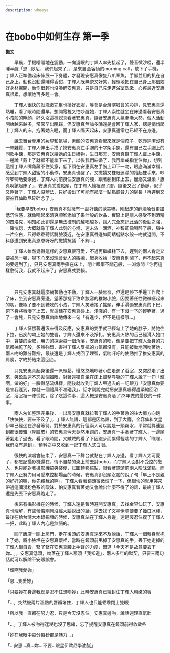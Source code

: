 ```yaml
---
description: wheeya
---
```


# 在bobo中如何生存 第一季

**搬文**

&#x20;

　　早晨，手機嗡嗡地在震動，一向淺眠的丁輝人率先接起了，聲音微沙啞，還半睡半醒「恩…歐尼，我們起來了」，是來自金容仙的morning call，放下了手機，丁輝人正準備起床伸展一下身體，才發現安惠真像隻八爪章魚，手腳並用的扒在自己身上，動也沒動還睡得香甜，丁輝人既無奈又好笑，輕輕地把在自己身上那個姣好身材挪開，動作很輕也沒喚醒安惠真，只是自己先走進浴室洗漱，心疼最近安惠真很累，想讓她再多睡一會。

&#x20;

　　丁輝人很快的就洗漱完畢也換好衣服，等會是台灣演唱會的彩排，見安惠真還熟睡，看了眼時間還早，想開電視又怕吵醒她，丁輝人索性就坐在床邊看著安惠真小孩般的睡顏，好久沒這樣認真看著安惠真，隨著安惠真人氣漸漸大勢，個人活動開始越來越多，常常早出晚歸，但安惠真無論多晚還是會回丁輝人家，總是悄悄爬上丁輝人的床，抱著她入睡，而丁輝人隔天起床，安惠真通常也已經不在身邊。

&#x20;

　　蛻去舞台專用的妝容和氣場，素顏的安惠真看起來就是個孩子，乾淨純潔沒有一絲雜質，丁輝人伸出手摸了摸安惠真左手腕的十字架手鍊，還有自己左手腕上的同款手鍊，那是安惠真送給她的生日禮物，生日那天，安惠真幫丁輝人戴上手鍊，一邊說「戴上了就都不能拿下來了，以後我們結婚了，我再拿戒指套住你」，想到這裡丁輝人嘴角藏不住笑意，低下頭在安惠真左手腕上印下一吻，眼底滿滿幸福，感受到丁輝人甜蜜的小動作，安惠真也醒了，又撒嬌又雙眼迷濛的抬起雙手來，哼哼唧唧地要索抱，丁輝人向前攬住安惠真的腰，跟著躺到床上去，寵溺又溫柔「惠真啊該起床了」，安惠真乖乖點頭，在丁輝人懷裡蹭了蹭，隨後又沒了動靜，似乎又睡著了，丁輝人沒辦法，只好搬出了可能有那麼一點點威脅力的隊長「再遲到又要被容仙歐尼碎碎念了」。

&#x20;

　　「我要早安bobo」安惠真本就擁有一副好聽的歐美嗓，剛起床的醇酒嗓音更加低沉性感，就像喝起來清爽順喉添加了果汁般的飲品，實際上是讓人感受不到酒精的四洛克，明知如此卻還是無法控制的越喝越多，讓人完全忘記此酒的後勁之強，一陣恍惚，大概就像丁輝人此刻的心境，還未沾一滴酒，神智卻像喝醉了般，腦中一片空白，只得乖乖聽話將臉湊近，在安惠真唇邊如同蜻蜓點水般一吻就退開，不料卻遭到安惠真恩恩呀呀的撒嬌抗議「不夠…」

&#x20;

　　丁輝人雖然覺得這樣的安惠真很可愛，不過再繼續耗下去，遲到的兩人肯定又要被念一頓，狠下心來沒理會愛人的撒嬌，起身收拾「安惠真別鬧了，再不起來真的要遲到了」，只見安惠真兩手攤在床上，閉上眼事不關己般，一派悠閒「你再這樣敷衍我，我就不起床了」安惠真式耍賴。

&#x20;

　　

　　只見安惠真就這麼躺著動也不動，丁輝人一臉無奈，但還是停下手邊工作爬上了床，坐到安惠真旁邊，望著那褪下致命妝容的稚嫩小臉，因耍著任性微微噘起來的嘴，像極了要不到糖吃的小孩，丁輝人笑著搖了搖頭，伸手滑過安惠真的下巴，俯下身將唇湊了上去，就這樣在安惠真唇上，淺淺的、有一下沒一下的輕啄著，過了一會兒，只見安惠真幽幽地傳來一句「有進步，但不是這樣哦…」

&#x20;

　　丁輝人怔愣著還沒來得及反應，安惠真的雙手就已經勾上了她的脖子，將她往下拉，迅疾的吻上她的雙唇，丁輝人還來不及掙扎，安惠真火熱的舌已經滑入她口中，貪婪的索取，用力的探索每一個角落，安惠真的吻，像是要把丁輝人全身的力氣都抽乾了般，炙熱強烈，害得丁輝人反抗的力氣都沒有，只能被動地回吻著她，兩人吻的難分難捨，最後還是丁輝人找回了理智，氣喘吁吁的使勁推了推安惠真的肩膀，才終於結束這回合。

&#x20;

　　只見安惠真起身後還一派輕鬆，慢悠悠地哼著小曲走進了浴室，又突然走了出來，笑盈盈還不忘拋個媚眼，對著還獨自坐在床上調整呼吸的丁輝人說了一句「輝啊，做的好」一臉得瑟流氓樣，隨後就收到丁輝人甩過去的一記眼刀「安惠真你要是害我遲到，你就一個禮拜不准碰我」，話才剛說完就把安惠真嚇得趕緊縮回浴室，浴室裡一陣慌忙，除了吃這件事，這大概是安惠真活了23年做的最快的一件事。

&#x20;

　　兩人匆忙整理完畢後，一出房安惠真就拉著丁輝人的手著急的往大廳方向跑「快快快，要來不及了」，丁輝人無語，這都是因為誰，到了大廳，金容仙和文星伊早已經坐在沙發等待，對於安惠真的行徑兩人可以說是一頭霧水，平常就算連遲到都很優雅（厚臉皮）的安惠真今天竟然用跑的，安惠真一手牽著丁輝人，一邊順著氣走了過去，看了眼時間，又賊賊的看了下因跑步而累得輕喘的丁輝人「嘿嘿，我們沒有遲到」，預料之中又收到一記丁輝人式白眼。

&#x20;

　　很快的演唱會結束了，安惠真一下舞台就黏在丁輝人身邊，看丁輝人太可愛了，都忘記攝影機還在，情不自禁的湊上前去討bobo，而丁輝人面對不受控的戀人，也只能對著攝影機搞笑裝傻，試圖轉移焦點，眼看著鏡頭前兩人曖昧滿點，而丁輝人正努力用可愛來控制場面的時候，安惠真卻沒頭沒腦的說了句「早上不是親的好好的嗎，你先親我的啊」，丁輝人看著鏡頭微微慌了一下，但很快的就用笑來帶過這瀰漫粉色系的曖昧，怕安惠真看著她又會說出什麼不得了的話，最終丁輝人還是先丟下安惠真跑走了。

&#x20;

　　後來有攝影機在的時候，丁輝人還是暫時避開安惠真，去找金容仙玩了，安惠真也理解，有些懊悔剛剛沒經大腦說出的話，還去找了文星伊順便要了幾口冰棒，最後在給台灣木木錄視頻的時候，安惠真站在丁輝人身邊，還是沒忍住摸了丁輝人一把，此時丁輝人內心是無語的。

&#x20;

　　回了飯店一關上房門，走在後頭的安惠真還來不及說話，丁輝人一個轉身就抱上了她，將小臉埋在安惠真懷裡，當時在鏡頭前甩掉了安惠真的手，丟下她走掉的丁輝人很自責，緊了緊在安惠真腰上手臂的力度，悶道「今天不是故意要丟下妳…」，安惠真低頭，吻落在丁輝人額頭「我知道」，兩人多年的默契，只要三兩句話就可以解除不安跟誤會。

&#x20;

「輝啊我愛妳」

&#x20;

「恩…我愛妳」

&#x20;

「只要妳在身邊我總是忍不住想吻妳」此時安惠真已經封住丁輝人粉嫩的唇

&#x20;

「…」突然被兩片溫熱的唇瓣堵住，丁輝人也只能乖乖閉上雙眼

&#x20;

「所以我一直都在努力忍，只是今天沒忍住」安惠真邊吻，說話還理直氣壯

&#x20;

「…」丁輝人被吻得迷糊也沒了思緒，忘了提醒安惠真在鏡頭前得收斂些

&#x20;

「妳在我眼中每分每秒都是魅力…」

&#x20;

「…安惠…真…妳…不要…跟星伊歐尼學油膩」
